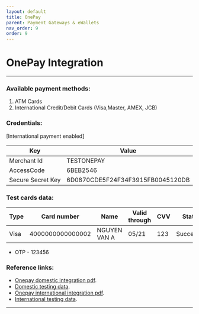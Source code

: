 ```yaml
---
layout: default
title: OnePay
parent: Payment Gateways & eWallets
nav_order: 9
order: 9
---
```


# OnePay Integration
---

### Available payment methods:
1. ATM Cards
2. International Credit/Debit Cards (Visa,Master, AMEX, JCB)

### Credentials:

[International payment enabled]

|      Key           |              Value               |
| ------------------ | -------------------------------- |
| Merchant Id        | TESTONEPAY                       |
| AccessCode         | 6BEB2546                         |
| Secure Secret Key  | 6D0870CDE5F24F34F3915FB0045120DB |

### Test cards data:

| Type |  Card number   |   Name   | Valid through |   CVV   | Status  |
| -----| --------------- | -------- | ------------- |-------- | ------- |
| Visa | 4000000000000002 | NGUYEN VAN A     | 05/21 |   123    | Successful |

- OTP - 123456

### Reference links:

- [Onepay domestic integration pdf](https://mtf.onepay.vn/developer/resource/documents/docx/introduction_merchant_integration_local.pdf).
- [Domestic testing data](https://mtf.onepay.vn/developer/?page=modul_quocte).
- [Onepay international integration pdf](https://mtf.onepay.vn/developer/resource/documents/docx/introduction_merchant_integration.pdf).
- [International testing data](https://mtf.onepay.vn/developer/?page=modul_noidia).

---
